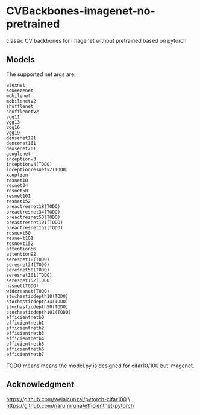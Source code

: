 # CVBackbones-imagenet-no-pretrained

classic CV backbones for imagenet without pretrained based on pytorch

## Models

The supported net args are:
```
alexnet
squeezenet
mobilenet
mobilenetv2
shufflenet
shufflenetv2
vgg11
vgg13
vgg16
vgg19
densenet121
densenet161
densenet201
googlenet
inceptionv3
inceptionv4(TODO)
inceptionresnetv2(TODO)
xception
resnet18
resnet34
resnet50
resnet101
resnet152
preactresnet18(TODO)
preactresnet34(TODO)
preactresnet50(TODO)
preactresnet101(TODO)
preactresnet152(TODO)
resnext50
resnext101
resnext152
attention56
attention92
seresnet18(TODO)
seresnet34(TODO)
seresnet50(TODO)
seresnet101(TODO)
seresnet152(TODO)
nasnet(TODO)
wideresnet(TODO)
stochasticdepth18(TODO)
stochasticdepth34(TODO)
stochasticdepth50(TODO)
stochasticdepth101(TODO)
efficientnetb0
efficientnetb1
efficientnetb2
efficientnetb3
efficientnetb4
efficientnetb5
efficientnetb6
efficientnetb7
```
TODO means means the model.py is designed for cifar10/100 but imagenet.

## Acknowledgment
https://github.com/weiaicunzai/pytorch-cifar100 \\
https://github.com/narumiruna/efficientnet-pytorch


